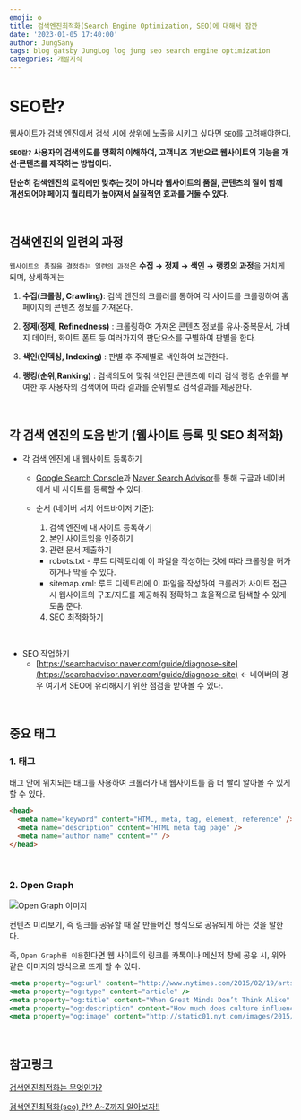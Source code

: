 ```yaml
---
emoji: ⚙️
title: 검색엔진최적화(Search Engine Optimization, SEO)에 대해서 잠깐
date: '2023-01-05 17:40:00'
author: JungSany
tags: blog gatsby JungLog log jung seo search engine optimization
categories: 개발지식
---
```


# SEO란?

웹사이트가 검색 엔진에서 검색 시에 상위에 노출을 시키고 싶다면 `SEO`를 고려해야한다.

**`SEO란?` 사용자의 검색의도를 명확히 이해하여, 고객니즈 기반으로 웹사이트의 기능을 개선∙콘텐츠를 제작하는 방법이다.**

**단순히 검색엔진의 로직에만 맞추는 것이 아니라 웹사이트의 품질, 콘텐츠의 질이 함께 개선되어야 페이지 퀄리티가 높아져서 실질적인 효과를 거둘 수 있다.**

<br/>

## 검색엔진의 일련의 과정

`웹사이트의 품질을 결정하는 일련의 과정`은 **수집 → 정제 → 색인 → 랭킹의 과정**을 거치게 되며, 상세하게는

1. **수집(크롤링, Crawling)**: 검색 엔진의 크롤러를 통하여 각 사이트를 크롤링하여 홈페이지의 콘텐츠 정보를 가져온다.

2. **정제(정제, Refinedness)** : 크롤링하여 가져온 콘텐츠 정보를 유사∙중복문서, 가비지 데이터, 화이트 폰트 등 여러가지의 판단요소를 구별하여 판별을 한다.

3. **색인(인덱싱, Indexing)** : 판별 후 주제별로 색인하여 보관한다.

4. **랭킹(순위,Ranking)** : 검색의도에 맞춰 색인된 콘텐츠에 미리 검색 랭킹 순위를 부여한 후 사용자의 검색어에 따라 결과를 순위별로 검색결과를 제공한다.

<br/>

## 각 검색 엔진의 도움 받기 (웹사이트 등록 및 SEO 최적화)

- 각 검색 엔진에 내 웹사이트 등록하기

  - [Google Search Console](https://search.google.com/search-console/about)과 [Naver Search Advisor](https://searchadvisor.naver.com/)를 통해 구글과 네이버에서 내 사이트를 등록할 수 있다.
  - 순서 (네이버 서치 어드바이저 기준):

    1.  검색 엔진에 내 사이트 등록하기
    2.  본인 사이트임을 인증하기
    3.  관련 문서 제출하기

    - robots.txt - 루트 디렉토리에 이 파일을 작성하는 것에 따라 크롤링을 허가하거나 막을 수 있다.
    - sitemap.xml: 루트 디렉토리에 이 파일을 작성하여 크롤러가 사이트 접근 시 웹사이트의 구조/지도를 제공해줘 정확하고 효율적으로 탐색할 수 있게 도움 준다.

    4.  SEO 최적화하기

<br/>

- SEO 작업하기
  - [https://searchadvisor.naver.com/guide/diagnose-site](https://searchadvisor.naver.com/guide/diagnose-site) ← 네이버의 경우 여기서 SEO에 유리해지기 위한 점검을 받아볼 수 있다.

<br/>

## 중요 태그

### 1. <meta> 태그

<head> 태그 안에 위치되는 <meta> 태그를 사용하여 크롤러가 내 웹사이트를 좀 더 빨리 알아볼 수 있게 할 수 있다.

```html
<head>
  <meta name="keyword" content="HTML, meta, tag, element, reference" />
  <meta name="description" content="HTML meta tag page" />
  <meta name="author name" content="" />
</head>
```

<br/>

### 2. Open Graph

![Open Graph 이미지](https://assets-global.website-files.com/5f1008192dda2baf6f4e16c3/5f34b22f72cfa9400642fc7d_Open-Graph------------.png)

컨텐츠 미리보기, 즉 링크를 공유할 때 잘 만들어진 형식으로 공유되게 하는 것을 말한다.

즉, `Open Graph를 이용`한다면 웹 사이트의 링크를 카톡이나 메신저 창에 공유 시, 위와 같은 이미지의 방식으로 뜨게 할 수 있다.

```jsx
<meta property="og:url" content="http://www.nytimes.com/2015/02/19/arts/international/when-great-minds-dont-think-alike.html" />
<meta property="og:type" content="article" />
<meta property="og:title" content="When Great Minds Don’t Think Alike" />
<meta property="og:description" content="How much does culture influence creative thinking?" />
<meta property="og:image" content="http://static01.nyt.com/images/2015/02/19/arts/international/19iht-btnumbers19A/19iht-btnumbers19A-facebookJumbo-v2.jpg" />
```

<br/>

## 참고링크

[검색엔진최적화는 무엇인가?](https://www.ascentkorea.com/what-is-seo/)

[검색엔진최적화(seo) 란? A~Z까지 알아보자!!](https://www.next-t.co.kr/seo/%EA%B2%80%EC%83%89%EC%97%94%EC%A7%84%EC%B5%9C%EC%A0%81%ED%99%94seo%EB%9E%80-%EB%AC%B4%EC%97%87%EC%9D%B8%EA%B0%80/)

<br/>

```toc

```
